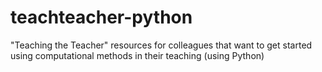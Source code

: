 # teachteacher-python
"Teaching the Teacher" resources for colleagues that want to get started using computational methods in their teaching (using Python)
